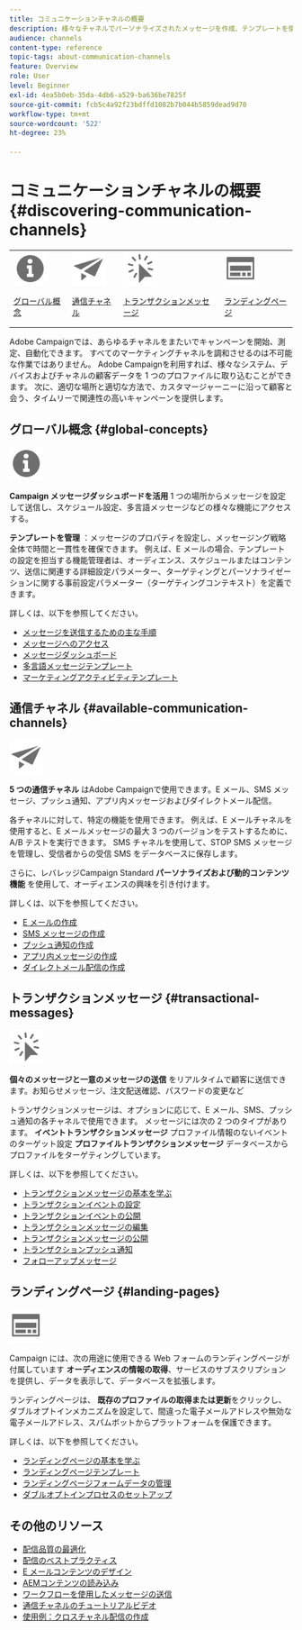 ```yaml
---
title: コミュニケーションチャネルの概要
description: 様々なチャネルでパーソナライズされたメッセージを作成、テンプレートを使用、ランディングページを作成、およびベストプラクティスを確認します。
audience: channels
content-type: reference
topic-tags: about-communication-channels
feature: Overview
role: User
level: Beginner
exl-id: 4ea5b0eb-35da-4db6-a529-ba636be7825f
source-git-commit: fcb5c4a92f23bdffd1082b7b044b5859dead9d70
workflow-type: tm+mt
source-wordcount: '522'
ht-degree: 23%

---
```


# コミュニケーションチャネルの概要 {#discovering-communication-channels}

<table>
<tr>
<td><img src="assets/do-not-localize/icon_concepts.svg" width="60px"><p><a href="#global-concepts">グローバル概念</a></p></td>
<td><img src="assets/do-not-localize/icon_channels.svg" width="60px"><p><a href="#available-communication-channels">通信チャネル</a></p></td>
<td><img src="assets/do-not-localize/icon_transactional.svg" width="60px"><p><a href="#transactional-messages">トランザクションメッセージ</a></p></td>
<td><img src="assets/do-not-localize/icon_landing.svg" width="60px"><p><a href="#landing-pages">ランディングページ</a></p></td></tr>
</table>

Adobe Campaignでは、あらゆるチャネルをまたいでキャンペーンを開始、測定、自動化できます。
すべてのマーケティングチャネルを調和させるのは不可能な作業ではありません。 Adobe Campaignを利用すれば、様々なシステム、デバイスおよびチャネルの顧客データを 1 つのプロファイルに取り込むことができます。 次に、適切な場所と適切な方法で、カスタマージャーニーに沿って顧客と会う、タイムリーで関連性の高いキャンペーンを提供します。

## グローバル概念 {#global-concepts}

<img src="assets/do-not-localize/icon_concepts.svg" width="60px">

**Campaign メッセージダッシュボードを活用** 1 つの場所からメッセージを設定して送信し、スケジュール設定、多言語メッセージなどの様々な機能にアクセスする。

**テンプレートを管理** ：メッセージのプロパティを設定し、メッセージング戦略全体で時間と一貫性を確保できます。 例えば、E メールの場合、テンプレートの設定を担当する機能管理者は、オーディエンス、スケジュールまたはコンテンツ、送信に関連する詳細設定パラメーター、ターゲティングとパーソナライゼーションに関する事前設定パラメーター（ターゲティングコンテキスト）を定義できます。

詳しくは、以下を参照してください。

* [メッセージを送信するための主な手順](../../channels/using/key-steps-to-send-a-message.md)
* [メッセージへのアクセス](../../channels/using/accessing-messages.md)
* [メッセージダッシュボード](../../channels/using/message-dashboard.md)
* [多言語メッセージテンプレート](../../channels/using/multilingual-messages-template.md)
* [マーケティングアクティビティテンプレート](../../start/using/marketing-activity-templates.md)

## 通信チャネル {#available-communication-channels}

<img src="assets/do-not-localize/icon_channels.svg"  width="60px">

**5 つの通信チャネル** はAdobe Campaignで使用できます。E メール、SMS メッセージ、プッシュ通知、アプリ内メッセージおよびダイレクトメール配信。

各チャネルに対して、特定の機能を使用できます。 例えば、E メールチャネルを使用すると、E メールメッセージの最大 3 つのバージョンをテストするために、A/B テストを実行できます。 SMS チャネルを使用して、STOP SMS メッセージを管理し、受信者からの受信 SMS をデータベースに保存します。

さらに、レバレッジCampaign Standard **パーソナライズおよび動的コンテンツ機能** を使用して、オーディエンスの興味を引き付けます。

詳しくは、以下を参照してください。

* [E メールの作成](../../channels/using/about-emails.md)
* [SMS メッセージの作成](../../channels/using/about-sms-messages.md)
* [プッシュ通知の作成](../../channels/using/about-push-notifications.md)
* [アプリ内メッセージの作成](../../channels/using/about-in-app-messaging.md)
* [ダイレクトメール配信の作成](../../channels/using/about-direct-mail.md)

## トランザクションメッセージ {#transactional-messages}

<img src="assets/do-not-localize/icon_transactional.svg" width="60px">

**個々のメッセージと一意のメッセージの送信** をリアルタイムで顧客に送信できます。お知らせメッセージ、注文配送確認、パスワードの変更など

トランザクションメッセージは、オプションに応じて、E メール、SMS、プッシュ通知の各チャネルで使用できます。 メッセージには次の 2 つのタイプがあります。 **イベントトランザクションメッセージ** プロファイル情報のないイベントのターゲット設定 **プロファイルトランザクションメッセージ** データベースからプロファイルをターゲティングしています。

詳しくは、以下を参照してください。

* [トランザクションメッセージの基本を学ぶ](../../channels/using/getting-started-with-transactional-msg.md)
* [トランザクションイベントの設定](../../channels/using/configuring-transactional-event.md)
* [トランザクションイベントの公開](../../channels/using/publishing-transactional-event.md)
* [トランザクションメッセージの編集](../../channels/using/editing-transactional-message.md)
* [トランザクションメッセージの公開](../../channels/using/publishing-transactional-message.md)
* [トランザクションプッシュ通知](../../channels/using/transactional-push-notifications.md)
* [フォローアップメッセージ](../../channels/using/follow-up-messages.md)

## ランディングページ {#landing-pages}

<img src="assets/do-not-localize/icon_landing.svg" width="60px">

Campaign には、次の用途に使用できる Web フォームのランディングページが付属しています **オーディエンスの情報の取得**、サービスのサブスクリプションを提供し、データを表示して、データベースを拡張します。

ランディングページは、 **既存のプロファイルの取得または更新**&#x200B;をクリックし、ダブルオプトインメカニズムを設定して、間違った電子メールアドレスや無効な電子メールアドレス、スパムボットからプラットフォームを保護できます。

詳しくは、以下を参照してください。

* [ランディングページの基本を学ぶ](../../channels/using/getting-started-with-landing-pages.md)
* [ランディングページテンプレート](../../channels/using/landing-page-templates.md)
* [ランディングページフォームデータの管理](../../channels/using/managing-landing-page-form-data.md)
* [ダブルオプトインプロセスのセットアップ](../../channels/using/setting-up-a-double-opt-in-process.md)

## その他のリソース

* [配信品質の最適化](../../sending/using/about-deliverability.md)
* [配信のベストプラクティス](../../sending/using/delivery-best-practices.md)
* [E メールコンテンツのデザイン](../../designing/using/designing-content-in-adobe-campaign.md)
* [AEMコンテンツの読み込み](../../integrating/using/creating-email-experience-manager.md)
* [ワークフローを使用したメッセージの送信](../../automating/using/about-channel-activities.md)
* [通信チャネルのチュートリアルビデオ](https://experienceleague.adobe.com/docs/campaign-standard-learn/tutorials/communication-channels/email/create-email-from-homepage.html?lang=ja)
* [使用例：クロスチャネル配信の作成](../../automating/using/workflow-cross-channel-delivery.md)
